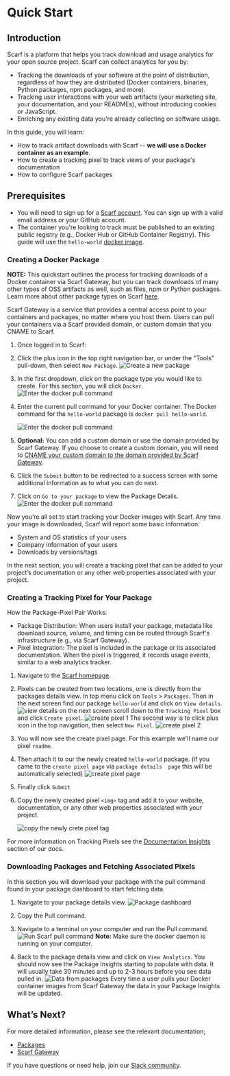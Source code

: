 # Quick Start

## Introduction

Scarf is a platform that helps you track download and usage analytics for your open source project. Scarf can collect analytics for you by:

- Tracking the downloads of your software at the point of distribution, regardless of how they are distributed (Docker containers, binaries, Python packages, npm packages, and more).
- Tracking user interactions with your web artifacts (your marketing site, your documentation, and your READMEs), without introducing cookies or JavaScript.
- Enriching any existing data you're already collecting on software usage.

In this guide, you will learn:

- How to track artifact downloads with Scarf -- **we will use a Docker container as an example**.
- How to create a tracking pixel to track views of your package's documentation
- How to configure Scarf packages 

## Prerequisites

- You will need to sign up for a [Scarf account](http://app.scarf.sh/register).
  You can sign up with a valid email address or your GitHub account.
- The container you're looking to track must be published to an existing public registry (e.g., Docker Hub or GitHub Container Registry).
  This guide will use the `hello-world` [docker image](https://hub.docker.com/_/hello-world).

### Creating a Docker Package

**NOTE:** This quickstart outlines the process for tracking downloads of a Docker container via Scarf Gateway, but you can track downloads of many other types of OSS artifacts as well, such as files, npm or Python packages. Learn more about other package types on Scarf [here](/packages).

Scarf Gateway is a service that provides a central access point to your containers and packages, no matter where you host them. Users can pull your containers via a Scarf provided domain, or custom domain that you CNAME to Scarf.

1.  Once logged in to Scarf:

2. Click the plus icon in the top right navigation bar, or under the "Tools" pull-down, then select `New Package`.
![Create a new package](assets/pics/qs-file-packages/create-new-package.png)

3. In the first dropdown, click on the package type you would like to create. For this section, you will click `Docker`.
![Enter the docker pull command](assets/pics/quick-start/create-docker.png)


4.  Enter the current pull command for your Docker container.
    The Docker command for the `hello-world` package is `docker pull hello-world`.

    ![Enter the docker pull command](assets/pics/quick-start/docker-package-pull-command.png)

5. **Optional:** You can add a custom domain or use the domain provided by Scarf Gateway. If you choose to create a custom domain, you will need to [CNAME your custom domain to the domain provided by Scarf Gateway](https://www.cloudflare.com/learning/dns/dns-records/dns-cname-record/).

6. Click the `Submit` button to be redirected to a success screen with some additional information as to what you can do next.

7. Click on `Go to your package` to view the Package Details.
![Enter the docker pull command](assets/pics/quick-start/docker-packages-succces-screen.png)

Now you’re all set to start tracking your Docker images with Scarf.
Any time your image is downloaded, Scarf will report some basic information:

- System and OS statistics of your users
- Company information of your users
- Downloads by versions/tags

In the next section, you will create a tracking pixel that can be added to your project’s documentation or any other web properties associated with your project.

### Creating a Tracking Pixel for Your Package

How the Package-Pixel Pair Works:

- Package Distribution: When users install your package, metadata like download source, volume, and timing can be routed through Scarf's infrastructure (e.g., via Scarf Gateway).
- Pixel Integration: The pixel is included in the package or its associated documentation. When the pixel is triggered, it records usage events, similar to a web analytics tracker.

1. Navigate to the [Scarf homepage](https://app.scarf.sh/home/).

2. Pixels can be created from two locations, one is directly from the packages details view. In top menu click on `Tools` > `Packages`. Then in the next screen find our package `hello-world` and click on `View details`.
![view details](assets/pics/quick-start/docker-package-view-details.png)
on the next screen scroll down to the `Tracking Pixel` box and click `Create pixel`.
![create pixel 1](assets/pics/quick-start/docker-create-pixel-1.png)
The second way is to click plus icon in the top navigation, then select `New Pixel`.
![create pixel 2](assets/pics/quick-start/docker-create-pixel-2.png)

3. You will now see the create pixel page. For this example we'll name our pixel `readme`.

4. Then attach it to our the newly created `hello-world` package. (if you came to the `create pixel page` via `package details  page` this will be automatically selected)
![create pixel page](assets/pics/quick-start/create-pixel-page.png)

4. Finally click `Submit`

5. Copy the newly created pixel `<img>` tag and add it to your website, documentation, or any other web properties associated with your project.

   ![copy the newly crete pixel tag](assets/pics/quick-start/pixel-copy-embeded.png)

For more information on Tracking Pixels see the [Documentation Insights](../web-traffic/) section of our docs.

### Downloading Packages and Fetching Associated Pixels

In this section you will download your package with the pull command found in your package dashboard to start fetching data.

1. Navigate to your package details view.
   ![Package dashboard](assets/pics/quick-start/docker-copy-pull-command.png)
2. Copy the Pull command.
3. Navigate to a terminal on your computer and run the Pull command.
   ![Run Scarf pull command](assets/pics/quick-start/terminal_pull.png)
**Note:** Make sure the docker daemon is running on your computer.

4. Back to the package details view and click on `View Analytics`. You should now see the Package Insights starting to populate with data.
It will usually take 30 minutes and up to 2-3 hours before you see data pulled in.
![Data from packages](assets/pics/quick-start/package-analytics.png)
Every time a user pulls your Docker container images from Scarf Gateway the data in your Package Insights will be updated.

## What’s Next?

For more detailed information, please see the relevant documentation;

- [Packages](/packages)
- [Scarf Gateway](/gateway)

If you have questions or need help, join our [Slack community](https://tinyurl.com/scarf-community-slack).
